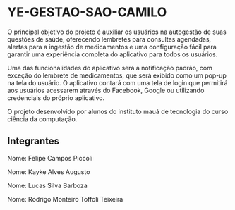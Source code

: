# YE-GESTAO-SAO-CAMILO
O principal objetivo do projeto é auxiliar os usuários na autogestão de suas questões de saúde, oferecendo lembretes para consultas agendadas, alertas para a ingestão de medicamentos e uma configuração fácil para garantir uma experiência completa do aplicativo para todos os usuários.

Uma das funcionalidades do aplicativo será a notificação padrão, com exceção do lembrete de medicamentos, que será exibido como um pop-up na tela do usuário. O aplicativo contará com uma tela de login que permitirá aos usuários acessarem através do Facebook, Google ou utilizando credenciais do próprio aplicativo.

O projeto desenvolvido por alunos do instituto mauá de tecnologia do curso ciência da computação.

## Integrantes
Nome: Felipe Campos Piccoli

Nome: Kayke Alves Augusto

Nome: Lucas Silva Barboza

Nome: Rodrigo Monteiro Toffoli Teixeira
